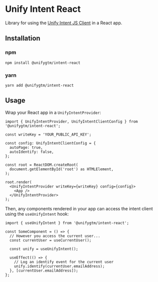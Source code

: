 # Unify Intent React

Library for using the [Unify Intent JS Client](https://github.com/unifygtm/intent-js-client) in a React app.

## Installation

### npm

```
npm install @unifygtm/intent-react
```

### yarn

```
yarn add @unifygtm/intent-react
```

## Usage

Wrap your React app in a `UnifyIntentProvider`:

```
import { UnifyIntentProvider, UnifyIntentClientConfig } from '@unifygtm/intent-react';

const writeKey = 'YOUR_PUBLIC_API_KEY';

const config: UnifyIntentClientConfig = {
  autoPage: true,
  autoIdentify: false,
};

const root = ReactDOM.createRoot(
  document.getElementById('root') as HTMLElement,
);

root.render(
  <UnifyIntentProvider writeKey={writeKey} config={config}>
    <App />
  </UnifyIntentProvider>
);
```

Then, any components rendered in your app can access the intent client
using the `useUnifyIntent` hook:

```
import { useUnifyIntent } from '@unifygtm/intent-react';

const SomeComponent = () => {
  // However you access the current user...
  const currentUser = useCurrentUser();

  const unify = useUnifyIntent();

  useEffect(() => {
    // Log an identify event for the current user
    unify.identify(currentUser.emailAddress);
  }, [currentUser.emailAddress]);
};
```
